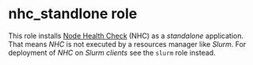 # nhc_standlone role

This role installs [Node Health Check](https://github.com/mej/nhc) (NHC) as a _standalone_ application.
That means _NHC_ is not executed by a resources manager like _Slurm_.
For deployment of _NHC_ on _Slurm clients_ see the `slurm` role instead.